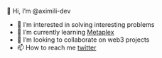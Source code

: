 👋 Hi, I’m @aximili-dev
- 👀 I’m interested in solving interesting problems
- 🌱 I’m currently learning [Metaplex](https://docs.metaplex.com/)
- 💞️ I’m looking to collaborate on web3 projects
- 📫 How to reach me [twitter](https://twitter.com/aximili_dev)

<!---
aximili-dev/aximili-dev is a ✨ special ✨ repository because its `README.md` (this file) appears on your GitHub profile.
You can click the Preview link to take a look at your changes.
--->
